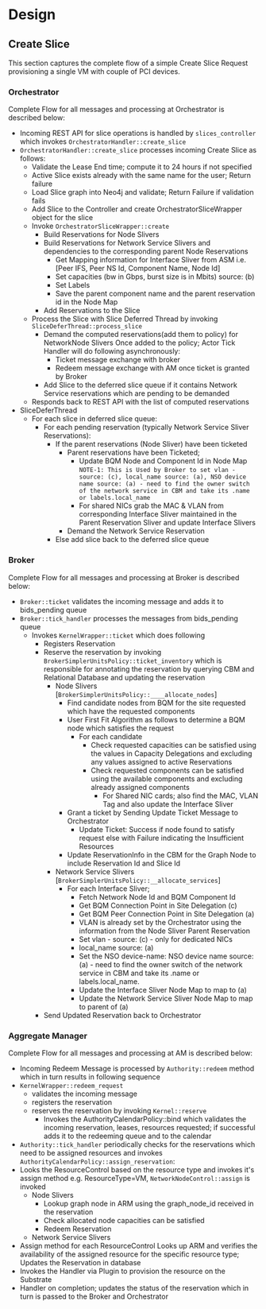 # Design
## Create Slice
This section captures the complete flow of a simple Create Slice Request provisioning a single VM with couple of PCI 
devices.
### Orchestrator
Complete Flow for all messages and processing at Orchestrator is described below:
- Incoming REST API for slice operations is handled by `slices_controller` which invokes `OrchestratorHandler::create_slice`
- `OrchestratorHandler::create_slice` processes incoming Create Slice as follows:
  - Validate the Lease End time; compute it to 24 hours if not specified
  - Active Slice exists already with the same name for the user; Return failure
  - Load Slice graph into Neo4j and validate; Return Failure if validation fails
  - Add Slice to the Controller and create OrchestratorSliceWrapper object for the slice
  - Invoke `OrchestratorSliceWrapper::create`
    - Build Reservations for Node Slivers
    - Build Reservations for Network Service Slivers and dependencies to the corresponding parent Node Reservations
      - Get Mapping information for Interface Sliver from ASM i.e. [Peer IFS, Peer NS Id, Component Name, Node Id]
      - Set capacities (bw in Gbps, burst size is in Mbits) source: (b)
      - Set Labels  
      - Save the parent component name and the parent reservation id in the Node Map
    - Add Reservations to the Slice
  - Process the Slice with Slice Deferred Thread by invoking `SliceDeferThread::process_slice`
    - Demand the computed reservations(add them to policy) for NetworkNode Slivers
      Once added to the policy; Actor Tick Handler will do following asynchronously:
      - Ticket message exchange with broker
      - Redeem message exchange with AM once ticket is granted by Broker  
    - Add Slice to the deferred slice queue if it contains Network Service reservations which are pending to be demanded
  - Responds back to REST API with the list of computed reservations 
- SliceDeferThread
  - For each slice in deferred slice queue:
    - For each pending reservation (typically Network Service Sliver Reservations):
      - If the parent reservations (Node Sliver) have been ticketed
        - Parent reservations have been Ticketed; 
          - Update BQM Node and Component Id in Node Map
            `NOTE-1: This is Used by Broker to set vlan - source: (c), local_name source: (a), NSO device name source: (a) - need to find the owner switch of the network service in CBM and take its .name or labels.local_name`
          - For shared NICs grab the MAC & VLAN from corresponding Interface Sliver maintained in the Parent Reservation Sliver and update Interface Slivers
        - Demand the Network Service Reservation  
      - Else add slice back to the deferred slice queue

### Broker
Complete Flow for all messages and processing at Broker is described below:
- `Broker::ticket` validates the incoming message and adds it to bids_pending queue
- `Broker::tick_handler` processes the messages from bids_pending queue
  - Invokes `KernelWrapper::ticket` which does following
    - Registers Reservation
    - Reserve the reservation by invoking `BrokerSimplerUnitsPolicy::ticket_inventory` which is responsible for annotating 
    the reservation by querying CBM and Relational Database and updating the reservation
      - Node Slivers [`BrokerSimplerUnitsPolicy::____allocate_nodes`]
        - Find candidate nodes from BQM for the site requested which have the requested components
        - User First Fit Algorithm as follows to determine a BQM node which satisfies the request
          - For each candidate
            - Check requested capacities can be satisfied using the values in Capacity Delegations and excluding any values assigned to active Reservations
            - Check requested components can be satisfied using the available components and excluding already assigned components
              - For Shared NIC cards; also find the MAC, VLAN Tag and also update the Interface Sliver
        - Grant a ticket by Sending Update Ticket Message to Orchestrator
          - Update Ticket: Success if node found to satisfy request else with Failure indicating the Insufficient Resources
        - Update ReservationInfo in the CBM for the Graph Node to include Reservation Id and Slice Id
      - Network Service Slivers [`BrokerSimplerUnitsPolicy::__allocate_services`]
        - For each Interface Sliver;
          - Fetch Network Node Id and BQM Component Id
          - Get BQM Connection Point in Site Delegation (c)
          - Get BQM Peer Connection Point in Site Delegation (a)
          - VLAN is already set by the Orchestrator using the information from the Node Sliver Parent Reservation
          - Set vlan - source: (c) - only for dedicated NICs
          - local_name source: (a)
          - Set the NSO device-name: NSO device name source: (a) - need to find the owner switch of the network service in CBM and take its .name or labels.local_name.
          - Update the Interface Sliver Node Map to map to (a)
          - Update the Network Service Sliver Node Map to map to parent of (a)
    - Send Updated Reservation back to Orchestrator  

### Aggregate Manager
Complete Flow for all messages and processing at AM is described below:
- Incoming Redeem Message is processed by `Authority::redeem` method which in turn results in following sequence 
- `KernelWrapper::redeem_request`
  - validates the incoming message
  - registers the reservation
  - reserves the reservation by invoking `Kernel::reserve`
    - Invokes the AuthorityCalendarPolicy::bind which validates the incoming reservation, leases, resources requested; if successful adds it to the redeeming queue and to the calendar
- `Authority::tick_handler` periodically checks for the reservations which need to be assigned resources and invokes `AuthorityCalendarPolicy::assign_reservation`:
- Looks the ResourceControl based on the resource type and invokes it's assign method
  e.g. ResourceType=VM, `NetworkNodeControl::assign` is invoked
  - Node Slivers
    - Lookup graph node in ARM using the graph_node_id received in the reservation
    - Check allocated node capacities can be satisfied
    - Redeem Reservation
  - Network Service Slivers
- Assign method for each ResourceControl Looks up ARM and verifies the availability of the assigned resource
  for the specific resource type; Updates the Reservation in database
- Invokes the Handler via Plugin to provision the resource on the Substrate
- Handler on completion; updates the status of the reservation which in turn is passed to the Broker and Orchestrator
